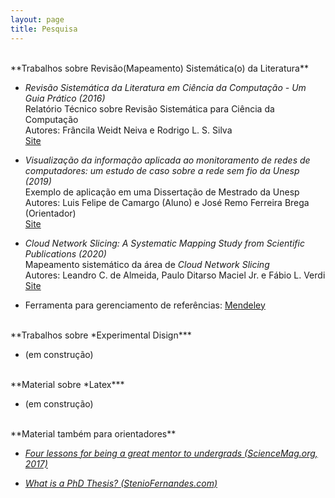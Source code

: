```yaml
---
layout: page
title: Pesquisa
---
```


<br/>
**Trabalhos sobre Revisão(Mapeamento) Sistemática(o) da Literatura**
  
* *Revisão Sistemática da Literatura em Ciência da Computação -­ Um Guia Prático (2016)* <br/>
  Relatório Técnico sobre Revisão Sistemática para Ciência da Computação <br/>
  Autores: Frâncila Weidt Neiva e Rodrigo L. S. Silva <br/>
  [Site](https://bit.ly/2VvLu5Q)

* *Visualização da informação aplicada ao monitoramento de redes de computadores: um estudo de caso sobre a rede sem fio da Unesp (2019)* <br/>
  Exemplo de aplicação em uma Dissertação de Mestrado da Unesp <br/>
  Autores: Luis Felipe de Camargo (Aluno) e José Remo Ferreira Brega (Orientador) <br/>
  [Site](https://repositorio.unesp.br/handle/11449/183374)

* *Cloud Network Slicing: A Systematic Mapping Study from Scientific Publications (2020)* <br/>
  Mapeamento sistemático da área de *Cloud Network Slicing* <br/>
  Autores: Leandro C. de Almeida, Paulo Ditarso Maciel Jr. e Fábio L. Verdi <br/>
  [Site](https://arxiv.org/abs/2004.13675)

* Ferramenta para gerenciamento de referências: [Mendeley](http://www.mendely.com)

<br/>
**Trabalhos sobre *Experimental Disign***

* (em construção)

<br/>
**Material sobre *Latex***

* (em construção)

<br/>
**Material também para orientadores**

* *[Four lessons for being a great mentor to undergrads (ScienceMag.org, 2017)](https://bit.ly/2xLw3yN)*

* *[What is a PhD Thesis? (StenioFernandes.com)](https://www.steniofernandes.com/miscellaneous/whatisaphdthesis)*
